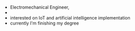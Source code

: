 - Electromechanical Engineer,
- 
- interested on IoT and artificial intelligence implementation
- currently I'm finishing my degree 


<!---
jose827corrza/jose827corrza is a ✨ special ✨ repository because its `README.md` (this file) appears on your GitHub profile.
You can click the Preview link to take a look at your changes.
--->
